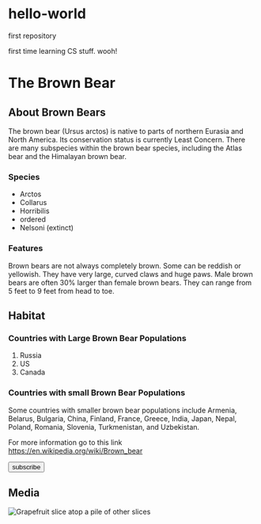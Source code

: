 # hello-world
first repository

first time learning CS stuff. wooh!

<!DOCTYPE html>
<html>
  <head>
    <title>Brown Bear</title>
    <meta name="author" content="Lucas Occhino">
  </head>
  <body>
    <h1> The Brown Bear </h1>
    <h2> About Brown Bears </h2>
    <p>The brown bear (Ursus arctos) is native to parts of northern Eurasia and North America. Its conservation status is currently Least Concern. There are many subspecies within the brown bear species, including the Atlas bear and the Himalayan brown bear.</p>
    <h3> Species </h3>
    <ul> 
      <li> Arctos </li>
      <li> Collarus </li>
      <li> Horribilis </li>
      <li> ordered </li>
      <li> Nelsoni (extinct) </li>
    </ul>
     <h3> Features </h3>
    <p>Brown bears are not always completely brown. Some can be reddish or yellowish. They have very large, curved claws and huge paws. Male brown bears are often 30% larger than female brown bears. They can range from 5 feet to 9 feet from head to toe.</p>
    <h2>Habitat</h2>
    <h3>Countries with Large Brown Bear Populations</h3>
    <ol> 
      <li> Russia </li>
      <li> US </li>
      <li> Canada </li>
    </ol>
    <h3>Countries with small Brown Bear Populations</h3>
      <p>Some countries with smaller brown bear populations include Armenia, Belarus, Bulgaria, China, Finland, France, Greece, India, Japan, Nepal, Poland, Romania, Slovenia, Turkmenistan, and Uzbekistan.</p>
    <p>For more information go to this link <a href=”link”> https://en.wikipedia.org/wiki/Brown_bear </a> </p>
    <button>
      subscribe</button> 
    <h2>Media</h2>
    <img class="fit-picture"
     src="https://www.nps.gov/lacl/learn/nature/images/Image-w-cred-cap_-1200w-_-Brown-Bear-page_-brown-bear-in-fog_2.jpg?maxwidth=1200&maxheight=1200&autorotate=false"
     alt="Grapefruit slice atop a pile of other slices" /> 
  </body>
  </html> 
  
    
